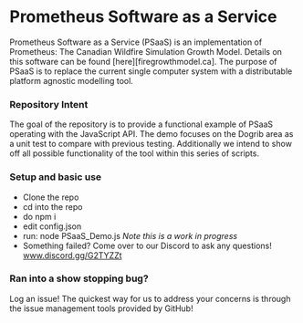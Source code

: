 # Prometheus Software as a Service

Prometheus Software as a Service (PSaaS) is an implementation of Prometheus: The Canadian Wildfire Simulation Growth Model. Details on this software can be found [here][firegrowthmodel.ca]. The purpose of PSaaS is to replace the current single computer system with a distributable platform agnostic modelling tool.

### Repository Intent

The goal of the repository is to provide a functional example of PSaaS operating with the JavaScript API. The demo focuses on the Dogrib area as a unit test to compare with previous testing. Additionally we intend to show off all possible functionality of the tool within this series of scripts.

### Setup and basic use

* Clone the repo
* cd into the repo
* do npm i
* edit config.json
* run: node PSaaS_Demo.js _Note this is a work in progress_
* Something failed? Come over to our Discord to ask any questions! www.discord.gg/G2TYZZt

### Ran into a show stopping bug?

Log an issue! The quickest way for us to address your concerns is through the issue management tools provided by GitHub!
